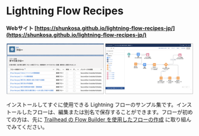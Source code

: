 # Lightning Flow Recipes
**Webサイト [https://shunkosa.github.io/lightning-flow-recipes-jp/](https://shunkosa.github.io/lightning-flow-recipes-jp/)**

![](content/image.png)

インストールしてすぐに使用できる Lightning フローのサンプル集です。インストールしたフローは、編集または別名で保存することができます。フローが初めての方は、先に [Trailhead の Flow Builder を使用したフローの作成](https://trailhead.salesforce.com/ja/content/learn/trails/build-flows-with-flow-builder) に取り組んでみてください。